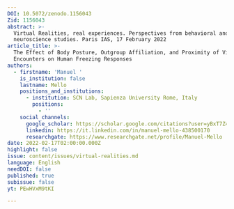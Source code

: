 ```yaml
---
DOI: 10.5072/zenodo.1156043
Zid: 1156043
abstract: >-
  Virtual Realities, real experiences. Perspectives from behavioral and
  neuroscience studies. Paris IAS, 17 February 2022
article_title: >-
  The Effect of Body Posture, Outgroup Affiliation, and Proximity of Virtual
  Encounters on Human Freezing Responses
authors:
  - firstname: 'Manuel '
    is_institution: false
    lastname: Mello
    positions_and_institutions:
      - institution: SCN Lab, Sapienza University Rome, Italy
        positions:
          - ''
    social_channels:
      google_scholar: https://scholar.google.com/citations?user=yBxT7Z4AAAAJ&hl=en
      linkedin: https://it.linkedin.com/in/manuel-mello-438500170
      researchgate: https://www.researchgate.net/profile/Manuel-Mello
date: 2022-02-17T02:00:00.000Z
highlight: false
issue: content/issues/virtual-realities.md
language: English
needDOI: false
published: true
subissue: false
yt: PEwHVxM9tKI

---
```


<Youtube yt="PEwHVxM9tKI" caption="The Effect of Body Posture, Outgroup Affiliation, and Proximity of Virtual Encounters on Human Freezing Responses"></Youtube>